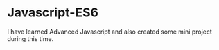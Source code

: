 # Javascript-ES6
I have learned Advanced Javascript and also created some mini project during this time.
